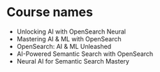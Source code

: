 # Course names
- Unlocking AI with OpenSearch Neural
- Mastering AI & ML with OpenSearch
- OpenSearch: AI & ML Unleashed
- AI-Powered Semantic Search with OpenSearch
- Neural AI for Semantic Search Mastery